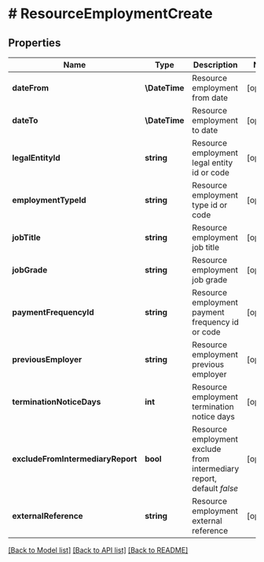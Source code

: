 # # ResourceEmploymentCreate

## Properties

Name | Type | Description | Notes
------------ | ------------- | ------------- | -------------
**dateFrom** | **\DateTime** | Resource employment from date | [optional]
**dateTo** | **\DateTime** | Resource employment to date | [optional]
**legalEntityId** | **string** | Resource employment legal entity id or code | [optional]
**employmentTypeId** | **string** | Resource employment type id or code | [optional]
**jobTitle** | **string** | Resource employment job title | [optional]
**jobGrade** | **string** | Resource employment job grade | [optional]
**paymentFrequencyId** | **string** | Resource employment payment frequency id or code | [optional]
**previousEmployer** | **string** | Resource employment previous employer | [optional]
**terminationNoticeDays** | **int** | Resource employment termination notice days | [optional]
**excludeFromIntermediaryReport** | **bool** | Resource employment exclude from intermediary report, default *false* | [optional]
**externalReference** | **string** | Resource employment external reference | [optional]

[[Back to Model list]](../../README.md#models) [[Back to API list]](../../README.md#endpoints) [[Back to README]](../../README.md)
